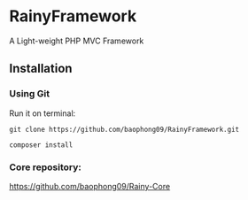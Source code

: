 # RainyFramework
A Light-weight PHP MVC Framework

## Installation

### Using Git

Run it on terminal:

```
git clone https://github.com/baophong09/RainyFramework.git

composer install
```

### Core repository:
https://github.com/baophong09/Rainy-Core
